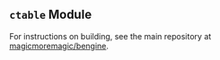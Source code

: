 ## `ctable` Module
For instructions on building, see the main repository at
[magicmoremagic/bengine](https://github.com/magicmoremagic/bengine).
